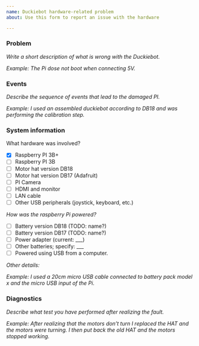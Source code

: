 ```yaml
---
name: Duckiebot hardware-related problem
about: Use this form to report an issue with the hardware

---
```


### Problem

*Write a short description of what is wrong with the Duckiebot.*

*Example: The Pi dose not boot when connecting 5V.*


### Events 

*Describe the sequence of events that lead to the damaged PI.*

*Example: I used an assembled duckiebot according to DB18 and was performing the calibration step.*

### System information


What hardware was involved?

- [x] Raspberry PI 3B+
- [ ] Raspberry PI 3B
- [ ] Motor hat version DB18
- [ ] Motor hat version DB17 (Adafruit)
- [ ] PI Camera
- [ ] HDMI and monitor
- [ ] LAN cable
- [ ] Other USB peripherals (joystick, keyboard, etc.)

*How was the raspberry Pi powered?*

- [ ] Battery version DB18 (TODO: name?)
- [ ] Battery version DB17 (TODO: name?)
- [ ] Power adapter (current: ___)
- [ ] Other batteries; specify: ___
- [ ] Powered using USB from a computer.

*Other details:*

*Example: I used a 20cm micro USB cable connected to battery pack model x and the micro USB input of the Pi.*

### Diagnostics

*Describe what test you have performed after realizing the fault.*

*Example: After realizing that the motors don’t turn I replaced the HAT and the motors were turning. I then put back the old HAT and the motors stopped working.*
